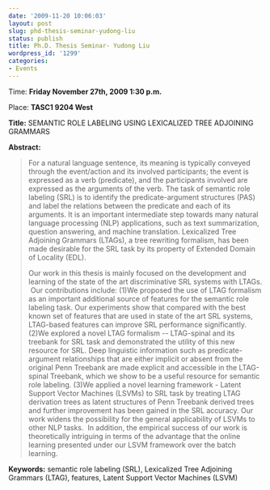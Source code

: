 ```yaml
---
date: '2009-11-20 10:06:03'
layout: post
slug: phd-thesis-seminar-yudong-liu
status: publish
title: Ph.D. Thesis Seminar- Yudong Liu
wordpress_id: '1299'
categories:
- Events
---
```


Time\: **Friday November 27th, 2009 1:30 p.m.**

Place: **TASC1 9204 West**

**Title:** SEMANTIC ROLE LABELING USING LEXICALIZED TREE ADJOINING GRAMMARS

**Abstract:**
> For a natural language sentence, its meaning is typically conveyed through the event/action and its involved participants; the event is expressed as a verb (predicate), and the participants involved are expressed as the arguments of the verb. The task of semantic role labeling (SRL) is to identify the predicate-argument structures (PAS) and label the relations between the predicate and each of its arguments. It is an important intermediate step towards many natural language processing (NLP) applications, such as text summarization, question answering, and machine translation. Lexicalized Tree Adjoining Grammars (LTAGs), a tree rewriting formalism, has been made desirable for the SRL task by its property of Extended Domain of Locality (EDL).
> 
> Our work in this thesis is mainly focused on the development and learning of the state of the art discriminative SRL systems with LTAGs.  Our contributions include: (1)We proposed the use of LTAG formalism as an important additional source of features for the semantic role labeling task. Our experiments show that compared with the best known set of features that are used in state of the art SRL systems, LTAG-based features can improve SRL performance significantly. (2)We explored a novel LTAG formalism -- LTAG-spinal and its treebank for SRL task and demonstrated the utility of this new resource for SRL. Deep linguistic information such as predicate-argument relationships that are either implicit or absent from the original Penn Treebank are made explicit and accessible in the LTAG-spinal Treebank, which we show to be a useful resource for semantic role labeling. (3)We applied a novel learning framework - Latent Support Vector Machines (LSVMs) to SRL task by treating LTAG derivation trees as latent structures of Penn Treebank derived trees and further improvement has been gained in the SRL accuracy. Our work widens the possibility for the general applicability of LSVMs to other NLP tasks.  In addition, the empirical success of our work is theoretically intriguing in terms of the advantage that the online learning presented under our LSVM framework over the batch learning.

**Keywords:** semantic role labeling (SRL), Lexicalized Tree Adjoining Grammars (LTAG), features, Latent Support Vector Machines (LSVM)

